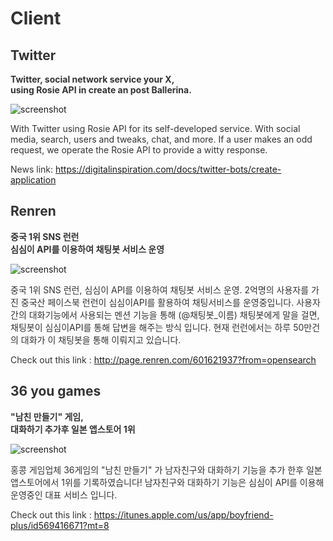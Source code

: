 <style
  type="text/css">
style {color:#ffffff;display:hidden}
h1, h2, h3, h4, h5, h6 {color:#333333;}
p, li {color:#333333}
code {color:#000080;}
</style>

# Client

## Twitter

<b>Twitter, social network service your X,<br/>using Rosie API in create an post Ballerina.</b>

<img src="https://appleinsider.ru/wp-content/uploads/2019/03/twttr.jpg"  alt="screenshot" />

With Twitter using Rosie API for its self-developed service.
With social media, search, users and tweaks, chat, and more.
If a user makes an odd request, we operate the Rosie API to provide a witty response.

News link: <a  href="https://digitalinspiration.com/docs/twitter-bots/create-application"  target="_blank">https://digitalinspiration.com/docs/twitter-bots/create-application</a>

## Renren

<b>중국 1위 SNS 런런<br/>심심이 API를 이용하여 채팅봇 서비스 운영</b>

<img src="https://workshop.simsimi.com/images/ui_screenshot_renren_opacity100.png"  alt="screenshot" />

중국 1위 SNS 런런, 심심이 API를 이용하여 채팅봇 서비스 운영.
2억명의 사용자를 가진 중국산 페이스북 런런이 심심이API를 활용하여 채팅서비스를 운영중입니다.
사용자간의 대화기능에서 사용되는 멘션 기능을 통해 (@채팅봇_이름) 채팅봇에게 말을 걸면,
채팅봇이 심심이API를 통해 답변을 해주는 방식 입니다.
현재 런런에서는 하루 50만건의 대화가 이 채팅봇을 통해 이뤄지고 있습니다.

Check out this link : <a  href="http://page.renren.com/601621937?from=opensearch"  target="blank">http://page.renren.com/601621937?from=opensearch</a>

## 36 you games

<b>"남친 만들기" 게임,<br/> 대화하기 추가후 일본 앱스토어 1위</b>

<img src="https://workshop.simsimi.com/images/ui_screenshot_36yougames_opacity100.png" alt="screenshot" />

홍콩 게임업체 36게임의 &#34;남친 만들기&#34; 가 남자친구와 대화하기 기능을 추가 한후 일본 앱스토어에서 1위를 기록하였습니다!
남자친구와 대화하기 기능은 심심이 API를 이용해 운영중인 대표 서비스 입니다.

Check out this link : <a  href="https://itunes.apple.com/us/app/boyfriend-plus/id569416671?mt=8"  target="_blank">https://itunes.apple.com/us/app/boyfriend-plus/id569416671?mt=8</a>
